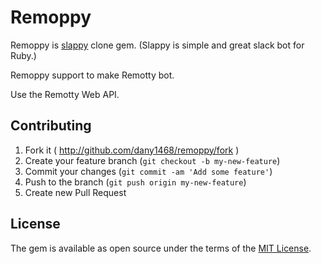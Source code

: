 # Remoppy

Remoppy is [slappy](https://github.com/wakaba260/slappy) clone gem. (Slappy is simple and great slack bot for Ruby.)

Remoppy support to make Remotty bot.

Use the Remotty Web API.

## Contributing

1. Fork it ( http://github.com/dany1468/remoppy/fork )
2. Create your feature branch (`git checkout -b my-new-feature`)
3. Commit your changes (`git commit -am 'Add some feature'`)
4. Push to the branch (`git push origin my-new-feature`)
5. Create new Pull Request

## License

The gem is available as open source under the terms of the [MIT License](http://opensource.org/licenses/MIT).

